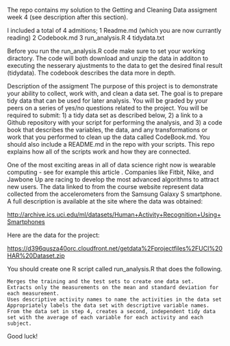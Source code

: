 The repo contains my solution to the Getting and Cleaning Data assigment week 4 (see description after this section). 

I included a total of 4 admitions; 
  1 Readme.md (which you are now currantly reading)
  2 Codebook.md
  3 run_analysis.R 
  4 tidydata.txt 

Before you run the run_analysis.R code make sure to set your working diractory. The code will both download and unzip the data in additon to executing the nesserary ajustments to the data to get the desired final result (tidydata). The codebook describes the data more in depth.

Description of the assigment
The purpose of this project is to demonstrate your ability to collect, work with, and clean a data set. The goal is to prepare tidy data that 
can be used for later analysis. You will be graded by your peers on a series of yes/no questions related to the project. You will be required to 
submit: 1) a tidy data set as described below, 2) a link to a Github repository with your script for performing the analysis, and 3) a code book that describes 
the variables, the data, and any transformations or work that you performed to clean up the data called CodeBook.md. You should also include a README.md in the 
repo with your scripts. This repo explains how all of the scripts work and how they are connected.

One of the most exciting areas in all of data science right now is wearable computing - see for example this article . Companies like Fitbit, Nike, and Jawbone 
Up are racing to develop the most advanced algorithms to attract new users. The data linked to from the course website represent data collected from the 
accelerometers from the Samsung Galaxy S smartphone. A full description is available at the site where the data was obtained:

http://archive.ics.uci.edu/ml/datasets/Human+Activity+Recognition+Using+Smartphones

Here are the data for the project:

https://d396qusza40orc.cloudfront.net/getdata%2Fprojectfiles%2FUCI%20HAR%20Dataset.zip

You should create one R script called run_analysis.R that does the following.

    Merges the training and the test sets to create one data set.
    Extracts only the measurements on the mean and standard deviation for each measurement.
    Uses descriptive activity names to name the activities in the data set
    Appropriately labels the data set with descriptive variable names.
    From the data set in step 4, creates a second, independent tidy data set with the average of each variable for each activity and each subject.

Good luck!